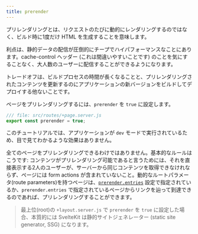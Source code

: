 ```yaml
---
title: prerender
---
```


プリレンダリングとは、リクエストのたびに動的にレンダリングするのではなく、ビルド時に1度だけ HTML を生成することを意味します。

利点は、静的データの配信が圧倒的にチープでハイパフォーマンスなことにあります。cache-control ヘッダー (これは間違いやすいことです) のことを気にすることなく、大人数のユーザーに配信することができるようになります。

トレードオフは、ビルドプロセスの時間が長くなることと、プリレンダリングされたコンテンツを更新するのにアプリケーションの新バージョンをビルドしてデプロイする他ないことです。

ページをプリレンダリングするには、`prerender` を `true` に設定します。

```js
/// file: src/routes/+page.server.js
export const prerender = true;
```

このチュートリアルでは、アプリケーションが `dev` モードで実行されているため、目で見てわかるような効果はありません。

全てのページをプリレンダリングできるわけではありません。基本的なルールはこうです: コンテンツがプリレンダリング可能であると言うためには、それを直接表示する2人のユーザーが、サーバーから同じコンテンツを取得できなけれならず、ページには form actions が含まれていないこと。動的なルートパラメータ(route parameters)を持つページは、[`prerender.entries`](https://kit.svelte.jp/docs/configuration#prerender) 設定で指定されているか、`prerender.entries` で指定されているページからリンクを辿って到達できるのであれば、プリレンダリングすることができます。

> 最上位(root)の `+layout.server.js` で `prerender` を `true` に設定した場合、本質的には SvelteKit は静的サイトジェネレーター (static site generator, SSG) になります。
